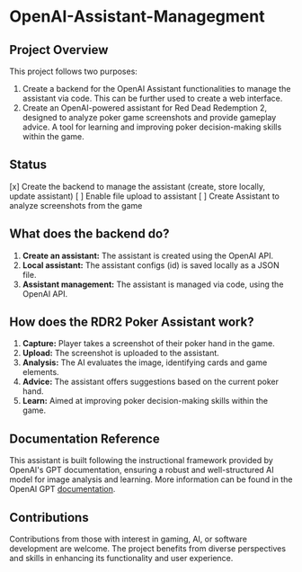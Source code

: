 # OpenAI-Assistant-Managegment

## Project Overview

This project follows two purposes:

1. Create a backend for the OpenAI Assistant functionalities to manage the assistant via code. This can be further used to create a web interface.
3. Create an OpenAI-powered assistant for Red Dead Redemption 2, designed to analyze poker game screenshots and provide gameplay advice. A tool for learning and improving poker decision-making skills within the game.

## Status

[x] Create the backend to manage the assistant (create, store locally, update assistant)
[ ] Enable file upload to assistant
[ ] Create Assistant to analyze screenshots from the game

## What does the backend do?

1. **Create an assistant:** The assistant is created using the OpenAI API.
2. **Local assistant:** The assistant configs (id) is saved locally as a JSON file.
3. **Assistant management:** The assistant is managed via code, using the OpenAI API.

## How does the RDR2 Poker Assistant work?

1. **Capture:** Player takes a screenshot of their poker hand in the game.
2. **Upload:** The screenshot is uploaded to the assistant.
3. **Analysis:** The AI evaluates the image, identifying cards and game elements.
4. **Advice:** The assistant offers suggestions based on the current poker hand.
5. **Learn:** Aimed at improving poker decision-making skills within the game.

## Documentation Reference

This assistant is built following the instructional framework provided by OpenAI's GPT documentation, ensuring a robust and well-structured AI model for image analysis and learning. More information can be found in the OpenAI GPT [documentation](https://platform.openai.com/docs/assistants/overview).

## Contributions

Contributions from those with interest in gaming, AI, or software development are welcome. The project benefits from diverse perspectives and skills in enhancing its functionality and user experience.
